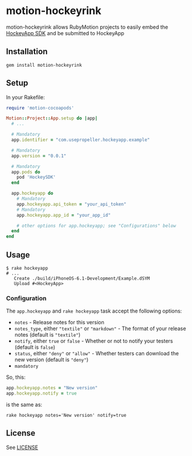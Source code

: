 # motion-hockeyrink

motion-hockeyrink allows RubyMotion projects to easily embed the [HockeyApp SDK](http://hockeyapp.net/) and be submitted to HockeyApp

## Installation

`gem install motion-hockeyrink`

## Setup

In your Rakefile:

```ruby
require 'motion-cocoapods'

Motion::Project::App.setup do |app|
  # ...

  # Mandatory
  app.identifier = "com.usepropeller.hockeyapp.example"

  # Mandatory
  app.version = "0.0.1"

  # Mandatory
  app.pods do
    pod 'HockeySDK'
  end

  app.hockeyapp do
    # Mandatory
    app.hockeyapp.api_token = "your_api_token"
    # Mandatory
    app.hockeyapp.app_id = "your_app_id"

    # other options for app.hockeyapp; see "Configurations" below
  end
end
```

## Usage

```shell
$ rake hockeyapp
# ...
   Create ./build/iPhoneOS-6.1-Development/Example.dSYM
   Upload #<HockeyApp>
```

### Configuration

The `app.hockeyapp` and `rake hockeyapp` task accept the following options:

- `notes` - Release notes for this version
- `notes_type`, either `"textile"` or `"markdown"` - The format of your release notes (default is `"textile"`)
- `notify`, either `true` or `false` - Whether or not to notify your testers (default is `false`)
- `status`, either `"deny"` or `"allow"` - Whether testers can download the new version (default is `"deny"`)
- `mandatory`

So, this:

```ruby
app.hockeyapp.notes = "New version"
app.hockeyapp.notify = true
```

is the same as:

```
rake hockeyapp notes='New version' notify=true
```

## License

See [LICENSE](https://github.com/usepropeller/motion-hockeyrink/blob/master/LICENSE)
